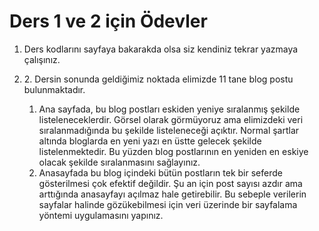 ﻿# Ders 1 ve 2 için Ödevler

1. Ders kodlarını sayfaya bakarakda olsa siz kendiniz tekrar yazmaya çalışınız. 

2. 2\. Dersin sonunda geldiğimiz noktada elimizde 11 tane blog postu bulunmaktadır.
    1. Ana sayfada, bu blog postları eskiden yeniye sıralanmış şekilde listeleneceklerdir. Görsel olarak görmüyoruz ama elimizdeki veri sıralanmadığında bu şekilde listeleneceği açıktır. Normal şartlar altında bloglarda en yeni yazı en üstte gelecek şekilde listelenmektedir. Bu yüzden blog postlarının en yeniden en eskiye olacak şekilde sıralanmasını sağlayınız. 
    2. Anasayfada bu blog içindeki bütün postların tek bir seferde gösterilmesi çok efektif değildir. Şu an için post sayısı azdır ama arttığında anasayfayı açılmaz hale getirebilir. Bu sebeple verilerin sayfalar halinde gözükebilmesi için veri üzerinde bir sayfalama yöntemi uygulamasını yapınız.